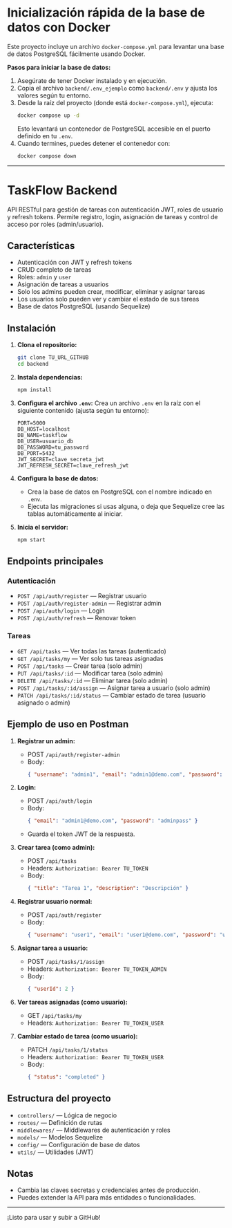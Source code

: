 # Inicialización rápida de la base de datos con Docker

Este proyecto incluye un archivo `docker-compose.yml` para levantar una base de datos PostgreSQL fácilmente usando Docker.

**Pasos para iniciar la base de datos:**

1. Asegúrate de tener Docker instalado y en ejecución.
2. Copia el archivo `backend/.env_ejemplo` como `backend/.env` y ajusta los valores según tu entorno.
3. Desde la raíz del proyecto (donde está `docker-compose.yml`), ejecuta:
   ```bash
   docker compose up -d
   ```
   Esto levantará un contenedor de PostgreSQL accesible en el puerto definido en tu `.env`.
4. Cuando termines, puedes detener el contenedor con:
   ```bash
   docker compose down
   ```

---

# TaskFlow Backend

API RESTful para gestión de tareas con autenticación JWT, roles de usuario y refresh tokens. Permite registro, login, asignación de tareas y control de acceso por roles (admin/usuario).

## Características
- Autenticación con JWT y refresh tokens
- CRUD completo de tareas
- Roles: `admin` y `user`
- Asignación de tareas a usuarios
- Solo los admins pueden crear, modificar, eliminar y asignar tareas
- Los usuarios solo pueden ver y cambiar el estado de sus tareas
- Base de datos PostgreSQL (usando Sequelize)

## Instalación

1. **Clona el repositorio:**
   ```bash
   git clone TU_URL_GITHUB
   cd backend
   ```

2. **Instala dependencias:**
   ```bash
   npm install
   ```

3. **Configura el archivo `.env`:**
   Crea un archivo `.env` en la raíz con el siguiente contenido (ajusta según tu entorno):
   ```env
   PORT=5000
   DB_HOST=localhost
   DB_NAME=taskflow
   DB_USER=usuario_db
   DB_PASSWORD=tu_password
   DB_PORT=5432
   JWT_SECRET=clave_secreta_jwt
   JWT_REFRESH_SECRET=clave_refresh_jwt
   ```

4. **Configura la base de datos:**
   - Crea la base de datos en PostgreSQL con el nombre indicado en `.env`.
   - Ejecuta las migraciones si usas alguna, o deja que Sequelize cree las tablas automáticamente al iniciar.

5. **Inicia el servidor:**
   ```bash
   npm start
   ```

## Endpoints principales

### Autenticación
- `POST /api/auth/register` — Registrar usuario
- `POST /api/auth/register-admin` — Registrar admin
- `POST /api/auth/login` — Login
- `POST /api/auth/refresh` — Renovar token

### Tareas
- `GET /api/tasks` — Ver todas las tareas (autenticado)
- `GET /api/tasks/my` — Ver solo tus tareas asignadas
- `POST /api/tasks` — Crear tarea (solo admin)
- `PUT /api/tasks/:id` — Modificar tarea (solo admin)
- `DELETE /api/tasks/:id` — Eliminar tarea (solo admin)
- `POST /api/tasks/:id/assign` — Asignar tarea a usuario (solo admin)
- `PATCH /api/tasks/:id/status` — Cambiar estado de tarea (usuario asignado o admin)

## Ejemplo de uso en Postman

1. **Registrar un admin:**
   - POST `/api/auth/register-admin`
   - Body:
     ```json
     { "username": "admin1", "email": "admin1@demo.com", "password": "adminpass" }
     ```

2. **Login:**
   - POST `/api/auth/login`
   - Body:
     ```json
     { "email": "admin1@demo.com", "password": "adminpass" }
     ```
   - Guarda el token JWT de la respuesta.

3. **Crear tarea (como admin):**
   - POST `/api/tasks`
   - Headers: `Authorization: Bearer TU_TOKEN`
   - Body:
     ```json
     { "title": "Tarea 1", "description": "Descripción" }
     ```

4. **Registrar usuario normal:**
   - POST `/api/auth/register`
   - Body:
     ```json
     { "username": "user1", "email": "user1@demo.com", "password": "userpass" }
     ```

5. **Asignar tarea a usuario:**
   - POST `/api/tasks/1/assign`
   - Headers: `Authorization: Bearer TU_TOKEN_ADMIN`
   - Body:
     ```json
     { "userId": 2 }
     ```

6. **Ver tareas asignadas (como usuario):**
   - GET `/api/tasks/my`
   - Headers: `Authorization: Bearer TU_TOKEN_USER`

7. **Cambiar estado de tarea (como usuario):**
   - PATCH `/api/tasks/1/status`
   - Headers: `Authorization: Bearer TU_TOKEN_USER`
   - Body:
     ```json
     { "status": "completed" }
     ```

## Estructura del proyecto

- `controllers/` — Lógica de negocio
- `routes/` — Definición de rutas
- `middlewares/` — Middlewares de autenticación y roles
- `models/` — Modelos Sequelize
- `config/` — Configuración de base de datos
- `utils/` — Utilidades (JWT)

## Notas
- Cambia las claves secretas y credenciales antes de producción.
- Puedes extender la API para más entidades o funcionalidades.

---

¡Listo para usar y subir a GitHub!
